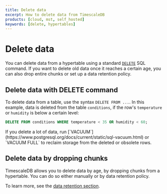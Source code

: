 ```yaml
---
title: Delete data
excerpt: How to delete data from TimescaleDB
products: [cloud, mst, self_hosted]
keywords: [delete, hypertables]
---
```


# Delete data

You can delete data from a hypertable using a standard
[`DELETE`][postgres-delete] SQL command. If you want to delete old data once it
reaches a certain age, you can also drop entire chunks or set up a data
retention policy.

## Delete data with DELETE command

To delete data from a table, use the syntax `DELETE FROM ...`. In this example,
data is deleted from the table `conditions`, if the row's `temperature` or
`humidity` is below a certain level:

```sql
DELETE FROM conditions WHERE temperature < 35 OR humidity < 60;
```

<Highlight type="important">
If you delete a lot of data, run
[`VACUUM`](https://www.postgresql.org/docs/current/static/sql-vacuum.html) or
`VACUUM FULL` to reclaim storage from the deleted or obsolete rows.
</Highlight>

## Delete data by dropping chunks

TimescaleDB allows you to delete data by age, by dropping chunks from a
hypertable. You can do so either manually or by data retention policy.

To learn more, see the [data retention section][data-retention].

[data-retention]: /use-timescale/:currentVersion:/data-retention/
[postgres-delete]: https://www.postgresql.org/docs/current/static/sql-delete.html
